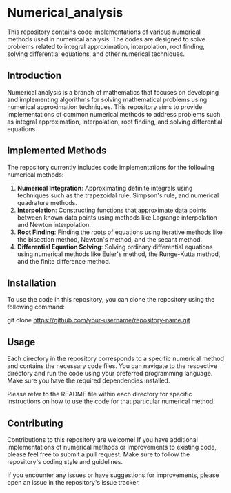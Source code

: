 # Numerical_analysis

This repository contains code implementations of various numerical methods used in numerical analysis. The codes are designed to solve problems related to integral approximation, interpolation, root finding, solving differential equations, and other numerical techniques.


## Introduction
Numerical analysis is a branch of mathematics that focuses on developing and implementing algorithms for solving mathematical problems using numerical approximation techniques. This repository aims to provide implementations of common numerical methods to address problems such as integral approximation, interpolation, root finding, and solving differential equations.

## Implemented Methods
The repository currently includes code implementations for the following numerical methods:

1. **Numerical Integration**: Approximating definite integrals using techniques such as the trapezoidal rule, Simpson's rule, and numerical quadrature methods.
2. **Interpolation**: Constructing functions that approximate data points between known data points using methods like Lagrange interpolation and Newton interpolation.
3. **Root Finding**: Finding the roots of equations using iterative methods like the bisection method, Newton's method, and the secant method.
4. **Differential Equation Solving**: Solving ordinary differential equations using numerical methods like Euler's method, the Runge-Kutta method, and the finite difference method.

## Installation
To use the code in this repository, you can clone the repository using the following command:

git clone https://github.com/your-username/repository-name.git


## Usage
Each directory in the repository corresponds to a specific numerical method and contains the necessary code files. You can navigate to the respective directory and run the code using your preferred programming language. Make sure you have the required dependencies installed.

Please refer to the README file within each directory for specific instructions on how to use the code for that particular numerical method.

## Contributing
Contributions to this repository are welcome! If you have additional implementations of numerical methods or improvements to existing code, please feel free to submit a pull request. Make sure to follow the repository's coding style and guidelines.

If you encounter any issues or have suggestions for improvements, please open an issue in the repository's issue tracker.


